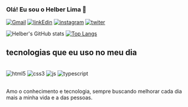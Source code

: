 ### Olá! Eu sou o Helber Lima 👋

[![Gmail](https://img.shields.io/badge/Gmail-D14836?style=for-the-badge&logo=gmail&logoColor=white)](limahelber.hl@gmail.com)
[![linkEdin](https://img.shields.io/badge/LinkedIn-0077B5?style=for-the-badge&logo=linkedin&logoColor=white)](https://www.linkedin.com/in/helber-de-souza-lima-b65ab86a/)
[![instagram](https://img.shields.io/badge/Instagram-E4405F?style=for-the-badge&logo=instagram&logoColor=white)](https://www.instagram.com/helber_slima/)
[![twiter](https://img.shields.io/badge/Twitter-1DA1F2?style=for-the-badge&logo=twitter&logoColor=white)](https://twitter.com/HelberL)

![Helber's GitHub stats](https://github-readme-stats.vercel.app/api?username=helberslima&show_icons=true&theme=onedark)
[![Top Langs](https://github-readme-stats.vercel.app/api/top-langs/?username=helberslima)](https://github.com/anuraghazra/github-readme-stats)

## tecnologias que eu uso no meu dia
<div style="display: inline_block"><br/>
    <img align="center" alt="html5" src="https://img.shields.io/badge/HTML5-E34F26?style=for-the-badge&logo=html5&logoColor=white">
    <img align="center" alt="css3" src="https://img.shields.io/badge/CSS3-1572B6?style=for-the-badge&logo=css3&logoColor=white">
    <img align="center" alt="js" src="https://img.shields.io/badge/JavaScript-323330?style=for-the-badge&logo=javascript&logoColor=F7DF1E">
    <img align="center" alt="typescript" src="https://img.shields.io/badge/TypeScript-007ACC?style=for-the-badge&logo=typescript&logoColor=white">

</div><br/>

Amo o conhecimento e tecnologia, sempre buscando melhorar cada dia mais a minha vida e a das pessoas.
